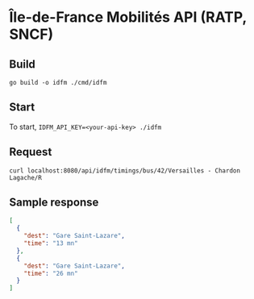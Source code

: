 # Île-de-France Mobilités API (RATP, SNCF)

## Build

`go build -o idfm ./cmd/idfm`

## Start

To start, `IDFM_API_KEY=<your-api-key> ./idfm`

## Request

`curl localhost:8080/api/idfm/timings/bus/42/Versailles - Chardon Lagache/R`

## Sample response

```json
[
  {
    "dest": "Gare Saint-Lazare",
    "time": "13 mn"
  },
  {
    "dest": "Gare Saint-Lazare",
    "time": "26 mn"
  }
]
```
